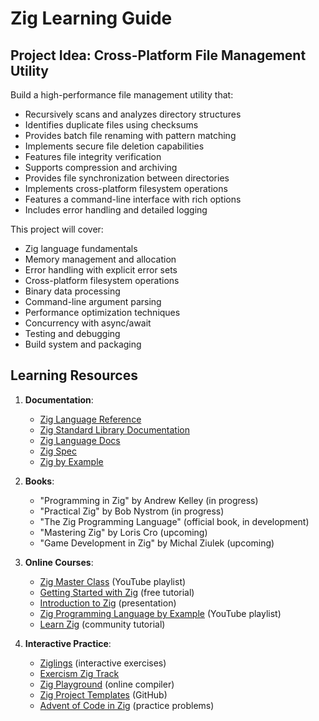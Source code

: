 # Zig Learning Guide

## Project Idea: Cross-Platform File Management Utility

Build a high-performance file management utility that:

- Recursively scans and analyzes directory structures
- Identifies duplicate files using checksums
- Provides batch file renaming with pattern matching
- Implements secure file deletion capabilities
- Features file integrity verification
- Supports compression and archiving
- Provides file synchronization between directories
- Implements cross-platform filesystem operations
- Features a command-line interface with rich options
- Includes error handling and detailed logging

This project will cover:

- Zig language fundamentals
- Memory management and allocation
- Error handling with explicit error sets
- Cross-platform filesystem operations
- Binary data processing
- Command-line argument parsing
- Performance optimization techniques
- Concurrency with async/await
- Testing and debugging
- Build system and packaging

## Learning Resources

1. **Documentation**:

   - [Zig Language Reference](https://ziglang.org/documentation/master/)
   - [Zig Standard Library Documentation](https://ziglang.org/documentation/master/std/)
   - [Zig Language Docs](https://github.com/ziglang/zig/wiki)
   - [Zig Spec](https://github.com/ziglang/zig-spec)
   - [Zig by Example](https://zigbyexample.github.io/)

2. **Books**:

   - "Programming in Zig" by Andrew Kelley (in progress)
   - "Practical Zig" by Bob Nystrom (in progress)
   - "The Zig Programming Language" (official book, in development)
   - "Mastering Zig" by Loris Cro (upcoming)
   - "Game Development in Zig" by Michal Ziulek (upcoming)

3. **Online Courses**:

   - [Zig Master Class](https://www.youtube.com/playlist?list=PL-sXmdrqqYYcL-eoT7Ajfj1L-5Gh1mbAh) (YouTube playlist)
   - [Getting Started with Zig](https://ziglearn.org/) (free tutorial)
   - [Introduction to Zig](https://www.youtube.com/watch?v=HGu2IwUQpC0) (presentation)
   - [Zig Programming Language by Example](https://www.youtube.com/playlist?list=PLtB7CL7EG7pCw7Xy1SQC53Pl0vg3YPAT4) (YouTube playlist)
   - [Learn Zig](https://zigcc.github.io/) (community tutorial)

4. **Interactive Practice**:
   - [Ziglings](https://github.com/ratfactor/ziglings) (interactive exercises)
   - [Exercism Zig Track](https://exercism.org/tracks/zig)
   - [Zig Playground](https://zig-play.dev/) (online compiler)
   - [Zig Project Templates](https://github.com/topics/zig-template) (GitHub)
   - [Advent of Code in Zig](https://github.com/SpexGuy/Zig-AoC-Template) (practice problems)
